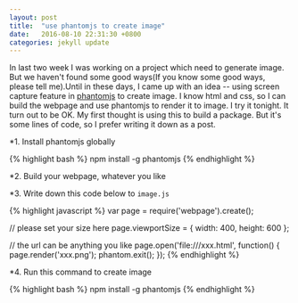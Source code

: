 ```yaml
---
layout: post
title:  "use phantomjs to create image"
date:   2016-08-10 22:31:30 +0800
categories: jekyll update
---
```


In last two week I was working on a project which need to generate image. But we haven't found some good ways(If you know some good ways, please tell me).Until in these days, I came up with an idea -- using screen capture feature in [phantomjs](http://phantomjs.org/) to create image. I know html and css, so I can build the webpage and use phantomjs to render it to image. I try it tonight. It turn out to be OK. My first thought is using this to build a package. But it's some lines of code, so I prefer writing it down as a post.

*1. Install phantomjs globally

{% highlight bash %}
npm install -g phantomjs
{% endhighlight %}

*2. Build your webpage, whatever you like

*3. Write down this code below to `image.js`

{% highlight javascript %}
var page = require('webpage').create();

// please set your size here
page.viewportSize = {
  width: 400,
  height: 600
};

// the url can be anything you like
page.open('file:///xxx.html', function() {
  page.render('xxx.png');
  phantom.exit();
});
{% endhighlight %}

*4. Run this command to create image

{% highlight bash %}
npm install -g phantomjs
{% endhighlight %}
